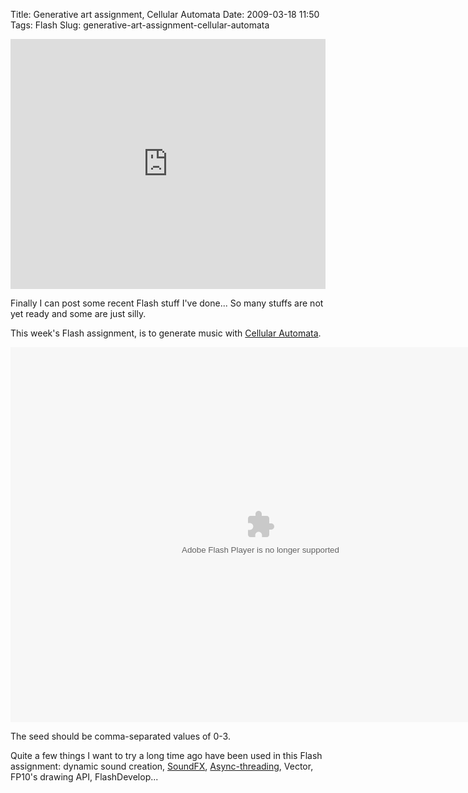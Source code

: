 Title: Generative art assignment, Cellular Automata
Date: 2009-03-18 11:50
Tags: Flash
Slug: generative-art-assignment-cellular-automata

<iframe src="https://www.flickr.com/photos/andy-li/3365645006/in/set-72157615576255590/player/" width="100%" height="400" frameborder="0" allowfullscreen webkitallowfullscreen mozallowfullscreen oallowfullscreen msallowfullscreen></iframe>

Finally I can post some recent Flash stuff I've done... So many stuffs
are not yet ready and some are just silly.

This week's Flash assignment, is to generate music with [Cellular
Automata][].

<object type="application/x-shockwave-flash" data="/files/2009/main.swf" width="800" height="600" id="swf0e301" style="visibility: visible;"><param name="wmode" value="opaque"><param name="menu" value="true"><param name="quality" value="high"><param name="bgcolor" value="#FFFFFF"><param name="allowScriptAccess" value="always"><param name="allowFullScreen" value="true"></object>

The seed should be comma-separated values of 0-3.

Quite a few things I want to try a long time ago have been used in this
Flash assignment: dynamic sound creation, [SoundFX][],
[Async-threading][], Vector, FP10's drawing API, FlashDevelop...

  [Cellular Automata]: http://en.wikipedia.org/wiki/Cellular_Automata
  [SoundFX]: http://www.anttikupila.com/flash/soundfx-out-of-the-box-audio-filters-with-actionscript-3/
  [Async-threading]: http://code.google.com/p/async-threading/
